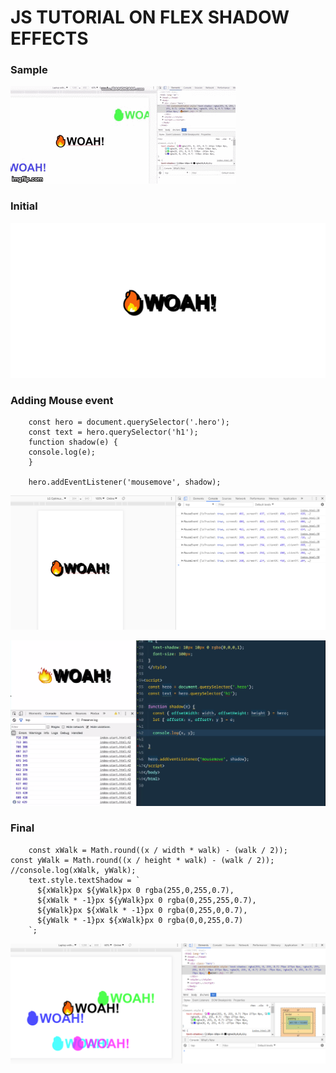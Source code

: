 # JS TUTORIAL ON FLEX SHADOW EFFECTS

### Sample
![alt-text](images/sample.gif)


### Initial 
![alt-text](images/first.png)


### Adding Mouse event
```
    const hero = document.querySelector('.hero');
    const text = hero.querySelector('h1');
    function shadow(e) {
    console.log(e);
    }

    hero.addEventListener('mousemove', shadow);
```
![alt-text](images/firstmouseevent.png)

![alt-text](images/secondevent.png)


### Final
```
    const xWalk = Math.round((x / width * walk) - (walk / 2));
const yWalk = Math.round((x / height * walk) - (walk / 2));
//console.log(xWalk, yWalk);  
    text.style.textShadow = `
      ${xWalk}px ${yWalk}px 0 rgba(255,0,255,0.7),
      ${xWalk * -1}px ${yWalk}px 0 rgba(0,255,255,0.7),
      ${yWalk}px ${xWalk * -1}px 0 rgba(0,255,0,0.7),
      ${yWalk * -1}px ${xWalk}px 0 rgba(0,0,255,0.7)
    `;
```
![alt-text](images/final.png)


